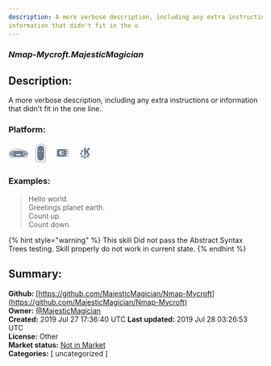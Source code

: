 ```yaml
---
description: A more verbose description, including any extra instructions or
information that didn't fit in the o
---
```


### _Nmap-Mycroft.MajesticMagician_  
## Description:  
A more verbose description, including any extra instructions or
information that didn't fit in the one line.  
  
### Platform:  
 ![Mark I](../.gitbook/assets/mark-1-icon.png)  ![Mark II](../.gitbook/assets/mark-2-icon.png)  ![Picroft](../.gitbook/assets/picroft-icon.png)  ![plasmoid](../.gitbook/assets/kde.png)   
### Examples:  
> Hello world.  
> Greetings planet earth.  
> Count up.  
> Count down.  
  
{% hint style="warning" %}
This skill Did not pass the Abstract Syntax Trees testing. Skill properly do not work in current state.
{% endhint %}
  
## Summary:  
**Github:** [https://github.com/MajesticMagician/Nmap-Mycroft](https://github.com/MajesticMagician/Nmap-Mycroft)  
**Owner:** [@MajesticMagician](https://github.com/MajesticMagician)  
**Created:** 2019 Jul 27 17:36:40 UTC  **Last updated:** 2019 Jul 28 03:26:53 UTC  
**License:** Other  
**Market status:** [Not in Market](https://market.mycroft.ai/skill/)  
**Categories:** [ uncategorized ]   
